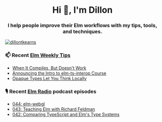 <h1 align="center">Hi 👋, I'm Dillon</h1>
<h3 align="center">I help people improve their Elm workflows with my tips, tools, and techniques.</h3>


<p align="left"> <a href="https://twitter.com/dillontkearns" target="blank"><img src="https://img.shields.io/twitter/follow/dillontkearns" alt="dillontkearns" /></a> </p>


### 📫 Recent [Elm Weekly Tips](https://incrementalelm.com/tips)
<!-- BLOG-POST-LIST:START -->
- [When It Compiles, But Doesn&#39;t Work](https://incrementalelm.com/when-it-compiles-but-doesnt-work)
- [Announcing the Intro to elm-ts-interop Course](https://incrementalelm.com/announcing-elm-ts-interop-course)
- [Opaque Types Let You Think Locally](https://incrementalelm.com/opaque-types-let-you-think-locally)
<!-- BLOG-POST-LIST:END -->

### 🎙 Recent [Elm Radio](https://elm-radio.com/) podcast episodes
<!-- ELM-RADIO-LIST:START -->
- [044: elm-webgl](https://elm-radio.com/episode/elm-webgl)
- [043: Teaching Elm with Richard Feldman](https://elm-radio.com/episode/teaching-elm)
- [042: Comparing TypeScript and Elm&#39;s Type Systems](https://elm-radio.com/episode/ts-and-elm-type-systems)
<!-- ELM-RADIO-LIST:END -->
